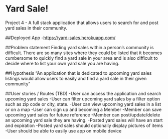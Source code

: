 # Yard Sale!
Project 4 - A full stack application that allows users to search for and post yard sales in their community.

##Deployed App
-https://yard-sales.herokuapp.com/

##Problem statement
Finding yard sales within a person’s community is difficult.  There are so many sites where they could be listed that it becomes cumbersome to quickly find a yard sale in your area and is also difficult to decide where to list your own yard sale you are having.

##Hypothesis 
“An application that is dedicated to upcoming yard sales listings would allow users to easily and find a yard sale in their given community”

##User stories / Routes (TBD)
-User can access the application and search upcoming yard sales
-User can filter upcoming yard sales by a filter option such as zip code or city, state.
-User can view upcoming yard sales in a list or on a map 
-User can sign up and becoming a Member
-Member can save upcoming yard sales for future reference
-Member can post/update/delete an upcoming yard sale they are having.
-Posted yard sales will have an start and expiration
-Posted yard sales should optionally display pictures of items
-User should be able to easily use app on mobile device


